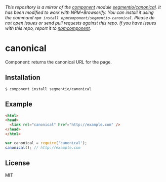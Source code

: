 *This repository is a mirror of the [component](http://component.io) module [segmentio/canonical](http://github.com/segmentio/canonical). It has been modified to work with NPM+Browserify. You can install it using the command `npm install npmcomponent/segmentio-canonical`. Please do not open issues or send pull requests against this repo. If you have issues with this repo, report it to [npmcomponent](https://github.com/airportyh/npmcomponent).*
# canonical

  Component: returns the canonical URL for the page.

## Installation

    $ component install segmentio/canonical

## Example

```html
<html>
<head>
  <link rel="canonical" href="http://example.com" />
</head>
</html>
```

```js
var canonical = require('canonical');
canonical(); // http://example.com
```

## License

  MIT
